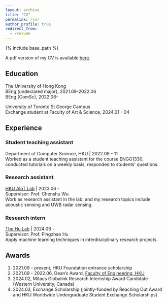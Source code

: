 ```yaml
---
layout: archive
title: "CV"
permalink: /cv/
author_profile: true
redirect_from:
  - /resume
---
```


{% include base_path %}

A pdf version of my CV is available [here](/files/YUEMIN_YU_CV.pdf).

## Education

The University of Hong Kong  
BEng (undeclared major), 2021.09-2022.06  
BEng (ComSc), 2022.06-  

University of Toronto St George Campus  
Exchange student at Faculty of Art & Science, 2024.01 - 04

## Experience

### Student teaching assistant

Department of Computer Science, HKU | 2022.09 - 11  
Worked as a student teaching assistant for the course ENGG1330, conducted tutorials on a weekly basis, responded to students' questions.

### Research assistant

[HKU AIoT Lab](https://aiot.hku.hk/) | 2023.06 -  
Supervisor: Prof. Chenshu Wu  
Work as research assistant in the lab, and my research topics include acoustic sensing and UWB radar sensing.

### Research intern

[The Hu Lab](https://phulab.org) | 2024.06 -  
Supervisor: Prof. Pingzhao Hu  
Apply machine learning techniques in interdisciplinary research projects.

## Awards

1. 2021.09 - present, HKU Foundation entrance scholarship  
2. 2021.09 - 2022.06, Dean’s Award, [Faculty of Engineering, HKU](https://engg.hku.hk)
3. 2024.02, Mitacs Globalink Research Internship Award Candidate (Western University, Canada)
4. 2024.03, Exchange Scholarship (jointly-funded by Reaching Out Award and HKU Worldwide Undergraduate Student
   Exchange Scholarships)
